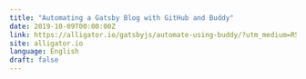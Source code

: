```yaml
---
title: "Automating a Gatsby Blog with GitHub and Buddy"
date: 2019-10-09T00:00:00Z
link: https://alligator.io/gatsbyjs/automate-using-buddy/?utm_medium=RSS&utm_source=news.12bit.vn
site: alligator.io
language: English
draft: false
---
```

